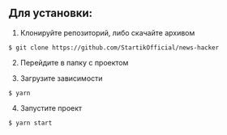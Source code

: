 
## Для установки:
1. Клонируйте репозиторий, либо скачайте архивом
```
$ git clone https://github.com/StartikOfficial/news-hacker
```
2. Перейдите в папку с проектом

3. Загрузите зависимости 
```
$ yarn
```
4. Запустите проект
```
$ yarn start
```
